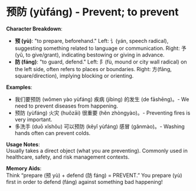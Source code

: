 # **预防 (yùfáng) - Prevent; to prevent**

**Character Breakdown**:  
- **预 (yù)**: "to prepare, beforehand." Left: 讠(yán, speech radical), suggesting something related to language or communication. Right: 予(yǔ, to give/grant), indicating bestowing or giving in advance.  
- **防 (fáng)**: "to guard, defend." Left: 阝(fù, mound or city wall radical) on the left side, often refers to places or boundaries. Right: 方(fāng, square/direction), implying blocking or orienting.

**Examples**:  
- 我们要预防 (wǒmen yào yùfáng) 疾病 (jíbìng) 的发生 (de fāshēng)。- We need to prevent diseases from happening.  
- 预防 (yùfáng) 火灾 (huǒzāi) 很重要 (hěn zhòngyào)。- Preventing fires is very important.  
- 多洗手 (duō xǐshǒu) 可以预防 (kěyǐ yùfáng) 感冒 (gǎnmào)。- Washing hands often can prevent colds.

**Usage Notes**:  
Usually takes a direct object (what you are preventing). Commonly used in healthcare, safety, and risk management contexts.

**Memory Aids**:  
Think “prepare (预 yù) + defend (防 fáng) = PREVENT.” You prepare (yù) first in order to defend (fáng) against something bad happening!